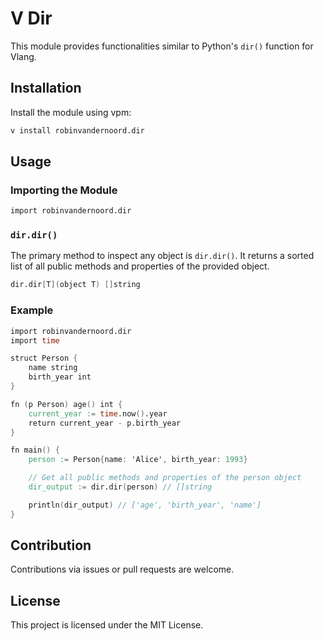 # V Dir

This module provides functionalities similar to Python's `dir()` function for Vlang.

## Installation

Install the module using vpm:

```bash
v install robinvandernoord.dir
```

## Usage

### Importing the Module

```v
import robinvandernoord.dir
```

### `dir.dir()`

The primary method to inspect any object is `dir.dir()`. It returns a sorted list of all public methods and properties
of the provided object.

```v
dir.dir[T](object T) []string
```

### Example

```v
import robinvandernoord.dir
import time

struct Person {
	name string
	birth_year int
}

fn (p Person) age() int {
	current_year := time.now().year
	return current_year - p.birth_year
}

fn main() {
	person := Person{name: 'Alice', birth_year: 1993}

	// Get all public methods and properties of the person object
	dir_output := dir.dir(person) // []string

	println(dir_output) // ['age', 'birth_year', 'name']
}
```

## Contribution

Contributions via issues or pull requests are welcome.

## License

This project is licensed under the MIT License.
